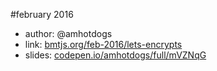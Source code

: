 #february 2016

- author: @amhotdogs
- link: [bmtjs.org/feb-2016/lets-encrypts](http://bmtjs.org/feb-2016/lets-encrypts)
- slides: [codepen.io/amhotdogs/full/mVZNqG](http://codepen.io/amhotdogs/full/mVZNqG)